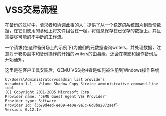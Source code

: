 # VSS交易流程

在备份的过程中，请求者和协调此事的人：提供了从一个稳定的系统图片到备份数据，在它们使用的基础上将文件组合在一起，将信息保存在已保存的数据上。并且需要尽可能的不中断的工作流。

一个请求(在这种备份场上的示例下)为他们的元数据查询writers，并处理数据，注意对于卷影副本和备份操作的开始的writers的由县级，还会在卷影和操作备份后开始通知。

这里是在客户工具安装后，QEMU VSS提供者是如何被注册到Windows操作系统

                
    C:\Users\Administratorvssadmin list providers
    vssadmin 1.1 - Volume Shadow Copy Service administrative command-line tool
    (C) Copyright 2001-2005 Microsoft Corp.
    Provider name: 'QEMU Guest Agent VSS Provider'
    Provider type: Software
    Provider Id: {3629d4ed-ee09-4e0e-9a5c-6d8ba2872aef}
    Version: 0.12.1>
                
            

